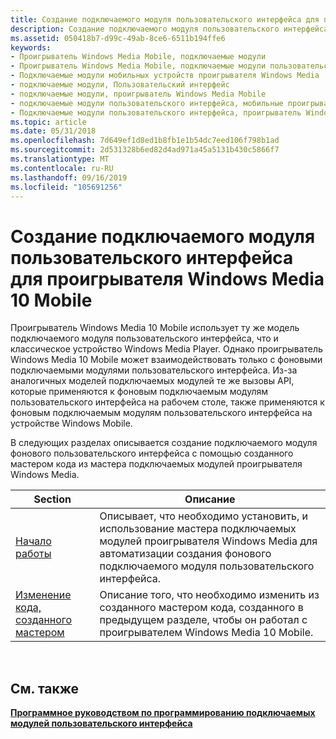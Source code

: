 ```yaml
---
title: Создание подключаемого модуля пользовательского интерфейса для проигрывателя Windows Media 10 Mobile
description: Создание подключаемого модуля пользовательского интерфейса для проигрывателя Windows Media 10 Mobile
ms.assetid: 050418b7-d99c-49ab-8ce6-6511b194ffe6
keywords:
- Проигрыватель Windows Media Mobile, подключаемые модули
- Проигрыватель Windows Media Mobile, подключаемые модули пользовательского интерфейса
- Подключаемые модули мобильных устройств проигрывателя Windows Media
- подключаемые модули, Пользовательский интерфейс
- подключаемые модули, проигрыватель Windows Media Mobile
- подключаемые модули пользовательского интерфейса, мобильные проигрыватели Windows Media
- Подключаемые модули пользовательского интерфейса, проигрыватель Windows Media Mobile
ms.topic: article
ms.date: 05/31/2018
ms.openlocfilehash: 7d649ef1d8ed1b8fb1e1b54dc7eed106f798b1ad
ms.sourcegitcommit: 2d531328b6ed82d4ad971a45a5131b430c5866f7
ms.translationtype: MT
ms.contentlocale: ru-RU
ms.lasthandoff: 09/16/2019
ms.locfileid: "105691256"
---
```

# <a name="creating-a-user-interface-plug-in-for-windows-media-player-10-mobile"></a>Создание подключаемого модуля пользовательского интерфейса для проигрывателя Windows Media 10 Mobile

Проигрыватель Windows Media 10 Mobile использует ту же модель подключаемого модуля пользовательского интерфейса, что и классическое устройство Windows Media Player. Однако проигрыватель Windows Media 10 Mobile может взаимодействовать только с фоновыми подключаемыми модулями пользовательского интерфейса. Из-за аналогичных моделей подключаемых модулей те же вызовы API, которые применяются к фоновым подключаемым модулям пользовательского интерфейса на рабочем столе, также применяются к фоновым подключаемым модулям пользовательского интерфейса на устройстве Windows Mobile.

В следующих разделах описывается создание подключаемого модуля фонового пользовательского интерфейса с помощью созданного мастером кода из мастера подключаемых модулей проигрывателя Windows Media.



| Section                                                                | Описание                                                                                                                                            |
|------------------------------------------------------------------------|--------------------------------------------------------------------------------------------------------------------------------------------------------|
| [Начало работы](getting-started.md)                                 | Описывает, что необходимо установить, и использование мастера подключаемых модулей проигрывателя Windows Media для автоматизации создания фонового подключаемого модуля пользовательского интерфейса.    |
| [Изменение кода, созданного мастером](modifying-wizard-generated-code.md) | Описание того, что необходимо изменить из созданного мастером кода, созданного в предыдущем разделе, чтобы он работал с проигрывателем Windows Media 10 Mobile. |



 

## <a name="related-topics"></a>См. также

<dl> <dt>

[**Программное руководством по программированию подключаемых модулей пользовательского интерфейса**](user-interface-plug-ins-programming-guide.md)
</dt> </dl>

 

 




